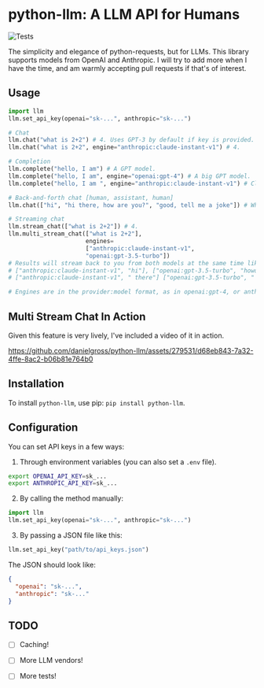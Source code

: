# python-llm: A LLM API for Humans

![Tests](https://github.com/danielgross/python-llm/actions/workflows/tests.yml/badge.svg)

The simplicity and elegance of python-requests, but for LLMs. This library supports models from OpenAI and Anthropic. I will try to add more when I have the time, and am warmly accepting pull requests if that's of interest.

## Usage

```python
import llm
llm.set_api_key(openai="sk-...", anthropic="sk-...")

# Chat
llm.chat("what is 2+2") # 4. Uses GPT-3 by default if key is provided.
llm.chat("what is 2+2", engine="anthropic:claude-instant-v1") # 4.

# Completion
llm.complete("hello, I am") # A GPT model.
llm.complete("hello, I am", engine="openai:gpt-4") # A big GPT model.
llm.complete("hello, I am ", engine="anthropic:claude-instant-v1") # Claude.

# Back-and-forth chat [human, assistant, human]
llm.chat(["hi", "hi there, how are you?", "good, tell me a joke"]) # Why did chicken cross road?

# Streaming chat
llm.stream_chat(["what is 2+2"]) # 4. 
llm.multi_stream_chat(["what is 2+2"], 
                      engines=
                      ["anthropic:claude-instant-v1", 
                      "openai:gpt-3.5-turbo"]) 
# Results will stream back to you from both models at the same time like this:
# ["anthropic:claude-instant-v1", "hi"], ["openai:gpt-3.5-turbo", "howdy"], 
# ["anthropic:claude-instant-v1", " there"] ["openai:gpt-3.5-turbo", " my friend"]

# Engines are in the provider:model format, as in openai:gpt-4, or anthropic:claude-instant-v1.
```

## Multi Stream Chat In Action
Given this feature is very lively, I've included a video of it in action.

https://github.com/danielgross/python-llm/assets/279531/d68eb843-7a32-4ffe-8ac2-b06b81e764b0

## Installation

To install `python-llm`, use pip: ```pip install python-llm```.

## Configuration
You can set API keys in a few ways:
1. Through environment variables (you can also set a `.env` file).
```bash
export OPENAI_API_KEY=sk_...
export ANTHROPIC_API_KEY=sk_...
```
2. By calling the method manually:
```python
import llm
llm.set_api_key(openai="sk-...", anthropic="sk-...")
```
3. By passing a JSON file like this:
```python
llm.set_api_key("path/to/api_keys.json")
```
The JSON should look like:
```json
{
  "openai": "sk-...",
  "anthropic": "sk-..."
}
```

## TODO 
- [ ] Caching! 
- [ ] More LLM vendors!
- [ ] More tests!

